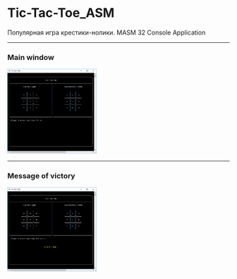 # Tic-Tac-Toe_ASM
Популярная игра крестики-нолики. MASM 32 Console Application 

---
### Main window
<img src="https://github.com/Araik1/Tic-Tac-Toe_ASM/blob/master/img/mainWindow.png" width="40%" height="40%"/>


---
### Message of victory
<img src="https://github.com/Araik1/Tic-Tac-Toe_ASM/blob/master/img/mesWin.png" width="40%" height="40%"/>
